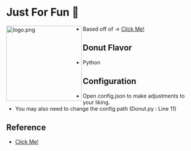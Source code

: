 # Just For Fun 🍩

<img align="left" src="https://i.ibb.co/M2xGDtv/Code-P8l-Xd-DWqwn.png" alt="logo.png" width="200" />

* Based off of -> [Click Me!](https://www.a1k0n.net/2011/07/20/donut-math.html)  

## Donut Flavor
* Python

## Configuration
* Open config.json to make adjustments to your liking.
* You may also need to change the config path (Donut.py : Line 11)

## Reference
* [Click Me!](https://github.com/hadal1337/ASCII-Doughnut/blob/master/ASCII%20Doughnut.cpp)
